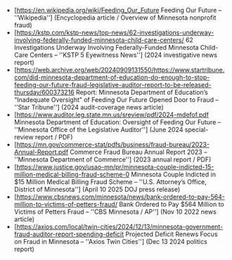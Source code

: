 * [https://en.wikipedia.org/wiki/Feeding_Our_Future Feeding Our Future – ''Wikipedia''] (Encyclopedia article / Overview of Minnesota nonprofit fraud)
* [https://kstp.com/kstp-news/top-news/62-investigations-underway-involving-federally-funded-minnesota-child-care-centers/ 62 Investigations Underway Involving Federally-Funded Minnesota Child-Care Centers – ''KSTP 5 Eyewitness News''] (2024 investigative news report)
* [https://web.archive.org/web/20240909131550/https://www.startribune.com/did-minnesota-department-of-education-do-enough-to-stop-feeding-our-future-fraud-legislative-auditor-report-to-be-released-thursday/600373216 Report: Minnesota Department of Education’s “Inadequate Oversight” of Feeding Our Future Opened Door to Fraud – ''Star Tribune''] (2024 audit-coverage news article)
* [https://www.auditor.leg.state.mn.us/sreview/pdf/2024-mdefof.pdf Minnesota Department of Education: Oversight of Feeding Our Future – ''Minnesota Office of the Legislative Auditor''] (June 2024 special-review report / PDF)
* [https://mn.gov/commerce-stat/pdfs/business/fraud-bureau/2023-Annual-Report.pdf Commerce Fraud Bureau Annual Report 2023 – ''Minnesota Department of Commerce''] (2023 annual report / PDF)
* [https://www.justice.gov/usao-mn/pr/minnesota-couple-indicted-15-million-medical-billing-fraud-scheme-0 Minnesota Couple Indicted in $15 Million Medical Billing Fraud Scheme – ''U.S. Attorney’s Office, District of Minnesota''] (April 10 2025 DOJ press release)
* [https://www.cbsnews.com/minnesota/news/bank-ordered-to-pay-564-million-to-victims-of-petters-fraud/ Bank Ordered to Pay $564 Million to Victims of Petters Fraud – ''CBS Minnesota / AP''] (Nov 10 2022 news article)
* [https://axios.com/local/twin-cities/2024/12/13/minnesota-government-fraud-auditor-report-spending-deficit Projected Deficit Renews Focus on Fraud in Minnesota – ''Axios Twin Cities''] (Dec 13 2024 politics report)

